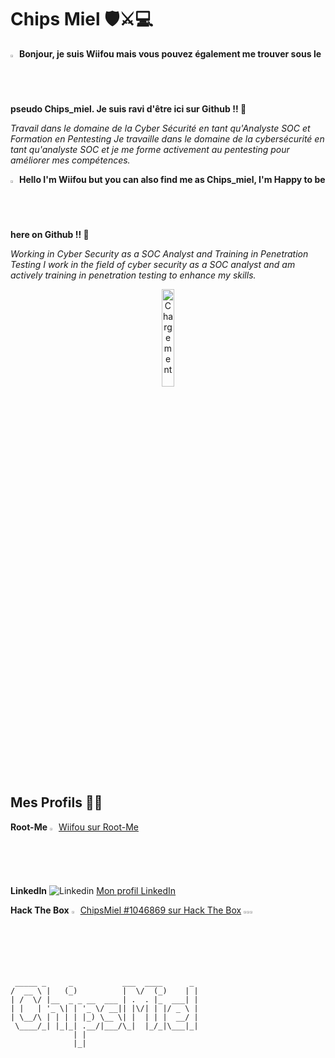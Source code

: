 # Chips Miel 🛡️⚔️💻

<img src="https://upload.wikimedia.org/wikipedia/commons/thumb/6/62/Flag_of_France.png/800px-Flag_of_France.png" width="2%"> ****Bonjour, je suis Wiifou mais vous pouvez également me trouver sous le pseudo Chips_miel. Je suis ravi d'être ici sur Github !! 🤤****

*Travail dans le domaine de la Cyber Sécurité en tant qu'Analyste SOC et Formation en Pentesting
Je travaille dans le domaine de la cybersécurité en tant qu'analyste SOC et je me forme activement au pentesting pour améliorer mes compétences.*



<img src="https://upload.wikimedia.org/wikipedia/commons/4/42/Flag_of_the_United_Kingdom.png" width="2%"> **Hello I'm Wiifou but you can also find me as Chips_miel, I'm Happy to be here on Github !! 🤤**

*Working in Cyber Security as a SOC Analyst and Training in Penetration Testing
I work in the field of cyber security as a SOC analyst and am actively training in penetration testing to enhance my skills.*
<p align="center">
<img src="https://media.giphy.com/media/v1.Y2lkPTc5MGI3NjExcmVlNnhxcGFidTJnNmFwdDZ0MGU1bG1qbWluaG9ocGYzazJlc3hmZyZlcD12MV9pbnRlcm5hbF9naWZfYnlfaWQmY3Q9cw/1AqUkjiBz71Ajdh00P/giphy.gif" alt="Chargement" width="20%">
</p>

## Mes Profils 🕵️‍♂️

**Root-Me**  <img src="https://pro.root-me.org/squelettes/images/RMP_logo_blanc.png" alt="Root-Me Logo" width="2%"> [Wiifou sur Root-Me](https://www.root-me.org/Wiifou?lang=fr#7a5e53933120dd29f1c65650f40050b6)

**LinkedIn** ![Linkedin](https://i.sstatic.net/gVE0j.png) [Mon profil LinkedIn](https://www.linkedin.com/in/ma%C3%ABl-bouchand/)

**Hack The Box**    <img src="https://icons-for-free.com/iff/png/256/hackthebox-1330289840795787516.png" alt="HTB Logo" width="2%">   [ChipsMiel #1046869 sur Hack The Box](https://app.hackthebox.com/users/1046869) <img src="https://upload.wikimedia.org/wikipedia/commons/3/3a/Gray_circles_rotate.gif" alt="Chargement" width="1%"><img src="https://upload.wikimedia.org/wikipedia/commons/3/3a/Gray_circles_rotate.gif" alt="Chargement" width="1%"><img src="https://upload.wikimedia.org/wikipedia/commons/3/3a/Gray_circles_rotate.gif" alt="Chargement" width="1%">






















##
```
 _____ _     _           ___  ____      _ 
/  __ \ |   (_)          |  \/  (_)    | |
| /  \/ |__  _ _ __  ___ | .  . |_  ___| |
| |   | '_ \| | '_ \/ __|| |\/| | |/ _ \ |
| \__/\ | | | | |_) \__ \| |  | | |  __/ |
 \____/_| |_|_| .__/|___/\_|  |_/_|\___|_|
              | |                         
              |_|                         
```
